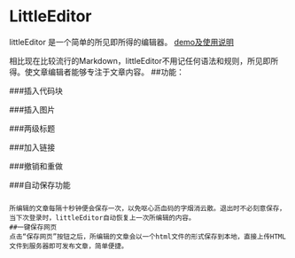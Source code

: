 # LittleEditor
littleEditor  是一个简单的所见即所得的编辑器。  [demo及使用说明](http://www.jianshu.com)


 相比现在比较流行的Markdown，littleEditor不用记任何语法和规则，所见即所得。使文章编辑者能够专注于文章内容。
##功能：
    
###插入代码块

###插入图片
    
###两级标题
     
###加入链接
     
###撤销和重做
      
###自动保存功能
###
      
   
   
    所编辑的文章每隔十秒钟便会保存一次，以免呕心沥血码的字烟消云散。退出时不必刻意保存，当下次登录时，littleEditor自动恢复上一次所编辑的内容。
    ##一键保存网页
    点击“保存网页”按钮之后，所编辑的文章会以一个html文件的形式保存到本地，直接上传HTML文件到服务器即可发布文章，简单便捷。
    